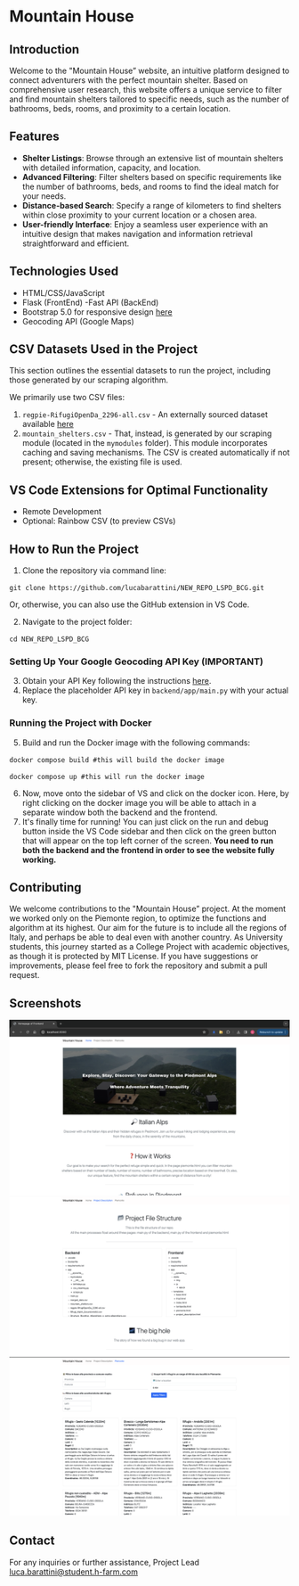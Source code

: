# Mountain House

## Introduction
Welcome to the "Mountain House” website, an intuitive platform designed to connect adventurers with the perfect mountain shelter. Based on comprehensive user research, this website offers a unique service to filter and find mountain shelters tailored to specific needs, such as the number of bathrooms, beds, rooms, and proximity to a certain location.

## Features
- **Shelter Listings**: Browse through an extensive list of mountain shelters with detailed information, capacity, and location.
- **Advanced Filtering**: Filter shelters based on specific requirements like the number of bathrooms, beds, and rooms to find the ideal match for your needs.
- **Distance-based Search**: Specify a range of kilometers to find shelters within close proximity to your current location or a chosen area.
- **User-friendly Interface**: Enjoy a seamless user experience with an intuitive design that makes navigation and information retrieval straightforward and efficient.

## Technologies Used
- HTML/CSS/JavaScript
- Flask (FrontEnd)
-Fast API (BackEnd)
- Bootstrap 5.0 for responsive design [here](https://getbootstrap.com/docs/5.3/getting-started/introduction/)
- Geocoding API (Google Maps)

## CSV Datasets Used in the Project
This section outlines the essential datasets to run the project, including those generated by our scraping algorithm.

We primarily use two CSV files:
1. `regpie-RifugiOpenDa_2296-all.csv` - An externally sourced dataset available [here](https://dati.gov.it/view-dataset/dataset?id=742ada85-b3cf-460b-b53b-21d0d0e5c478)
2. `mountain_shelters.csv` - That, instead, is generated by our scraping module (located in the `mymodules` folder). This module incorporates caching and saving mechanisms. The CSV is created automatically if not present; otherwise, the existing file is used.

## VS Code Extensions for Optimal Functionality
- Remote Development
- Optional: Rainbow CSV (to preview CSVs)

## How to Run the Project
1. Clone the repository via command line: 
```
git clone https://github.com/lucabarattini/NEW_REPO_LSPD_BCG.git
```
Or, otherwise, you can also use the GitHub extension in VS Code.

2. Navigate to the project folder:
```
cd NEW_REPO_LSPD_BCG
```

### Setting Up Your Google Geocoding API Key (IMPORTANT)
3. Obtain your API Key following the instructions [here](https://developers.google.com/maps/documentation/geocoding/get-api-key).
4. Replace the placeholder API key in `backend/app/main.py` with your actual key.

### Running the Project with Docker
5. Build and run the Docker image with the following commands:
```
docker compose build #this will build the docker image
```
```
docker compose up #this will run the docker image
```
6. Now, move onto the sidebar of VS and click on the docker icon. Here, by right clicking on the docker image you will be able to attach in a separate window both the backend and the frontend.
7. It's finally time for running! You can just click on the run and debug button inside the VS Code sidebar and then click on the green button that will appear on the top left corner of the screen. **You need to run both the backend and the frontend in order to see the website fully working.**

## Contributing
We welcome contributions to the "Mountain House” project. 
At the moment we worked only on the Piemonte region, to optimize the functions and algorithm at its highest. Our aim for the future is to include all the regions of Italy, and perhaps be able to deal even with another country. 
As University students, this journey started as a College Project with academic objectives, as though it is protected by MIT License.
If you have suggestions or improvements, please feel free to fork the repository and submit a pull request.

## Screenshots
![Image Description](image_1.png)
![Image Description](image_2.png)
![Image Description](image_3.png)



## Contact
For any inquiries or further assistance, Project Lead luca.barattini@student.h-farm.com

